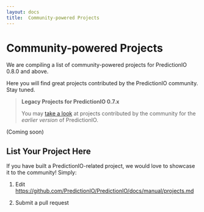 ```yaml
---
layout: docs
title:  Community-powered Projects
---
```


# Community-powered Projects


We are compiling a list of community-powered projects for PredictionIO 0.8.0 and above.

Here you will find great projects contributed by the PredictionIO community. Stay tuned.


> **Legacy Projects for PredictionIO 0.7.x**
>
> You may [take a look](http://docs.prediction.io/0.7.2/contribution/projects.html) at projects contributed by the community for the *earlier version* of PredictionIO. 


(Coming soon)

## List Your Project Here

If you have built a PredictionIO-related project, we would love to showcase it to the community! Simply:

1. Edit https://github.com/PredictionIO/PredictionIO/docs/manual/projects.md

2. Submit a pull request